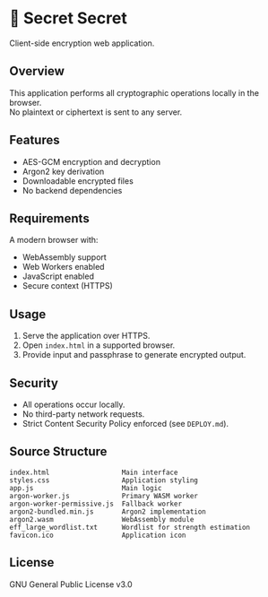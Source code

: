 # 🔐 Secret Secret

Client-side encryption web application.

## Overview
This application performs all cryptographic operations locally in the browser.  
No plaintext or ciphertext is sent to any server.

## Features
- AES-GCM encryption and decryption
- Argon2 key derivation
- Downloadable encrypted files
- No backend dependencies

## Requirements
A modern browser with:
- WebAssembly support
- Web Workers enabled
- JavaScript enabled
- Secure context (HTTPS)

## Usage
1. Serve the application over HTTPS.
2. Open `index.html` in a supported browser.
3. Provide input and passphrase to generate encrypted output.

## Security
- All operations occur locally.
- No third-party network requests.
- Strict Content Security Policy enforced (see `DEPLOY.md`).

## Source Structure
```
index.html                  Main interface
styles.css                  Application styling
app.js                      Main logic
argon-worker.js             Primary WASM worker
argon-worker-permissive.js  Fallback worker
argon2-bundled.min.js       Argon2 implementation
argon2.wasm                 WebAssembly module
eff_large_wordlist.txt      Wordlist for strength estimation
favicon.ico                 Application icon
```

## License
GNU General Public License v3.0
